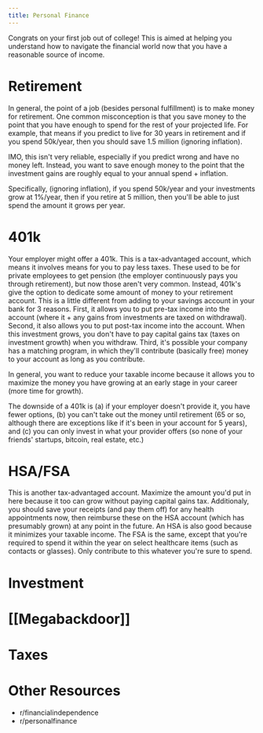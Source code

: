 ```yaml
---
title: Personal Finance
---
```


Congrats on your first job out of college! This is aimed at helping you understand how to navigate the financial world now that you have
a reasonable source of income.

# Retirement
In general, the point of a job (besides personal fulfillment) is to make money for retirement. One common misconception is that you save money to the point that 
you have enough to spend for the rest of your projected life. For example, that means if you predict to live for 30 years in retirement and if you spend 50k/year,
then you should save 1.5 million (ignoring inflation).

IMO, this isn't very reliable, especially if you predict wrong and have no money left. Instead, you want to save
enough money to the point that the investment gains are roughly equal to your annual spend + inflation.

Specifically, (ignoring inflation), if you spend 50k/year and your investments grow at 1%/year, then if you retire at 5 million, then you'll be able to just spend the amount it grows per year.

# 401k
Your employer might offer a 401k. This is a tax-advantaged account, which means it involves means for you to pay less taxes. These used to be for private employees to get pension (the employer
continuously pays you through retirement), but now those aren't very common. Instead, 401k's give the option to dedicate some amount of money to your retirement account. This is a little
different from adding to your savings account in your bank for 3 reasons. First, it allows you to put pre-tax income into the account (where it + any gains from investments are taxed on withdrawal). Second,
it also allows you to put post-tax income into the account. When this investment grows, you don't have to pay capital gains tax (taxes on investment growth) when you withdraw. Third, it's possible your
company has a matching program, in which they'll contribute (basically free) money to your account as long as you contribute.

In general, you want to reduce your taxable income because it allows you to maximize the money you have growing at an early stage in your career (more time for growth).

The downside of a 401k is (a) if your employer doesn't provide it, you have fewer options, (b) you can't take out the money until retirement (65 or so, although there are exceptions like if it's been in your account for 5 years), and (c) you can
only invest in what your provider offers (so none of your friends' startups, bitcoin, real estate, etc.)

# HSA/FSA
This is another tax-advantaged account. Maximize the amount you'd put in here because it too can grow without paying capital gains tax. Additionaly, you should save your receipts (and pay them off) for any health appointments now, then reimburse these on the HSA account (which has presumably grown)
at any point in the future. An HSA is also good because it minimizes your taxable income. The FSA is the same, except that you're required to spend it within the year on select healthcare items (such as contacts or glasses). Only contribute to this whatever you're sure to spend.

# Investment

# [[Megabackdoor]]

# Taxes

# Other Resources
* r/financialindependence
* r/personalfinance
